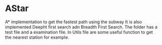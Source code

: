# AStar
A* implementation to get the fastest path using the subway
It is also implemented Deepht first search adn Breadth First Search.
The folder has a test file and a examination file.
In Utils file are some useful function to get the nearest station for example.
